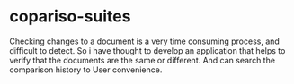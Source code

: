 # copariso-suites


Checking changes to a document is a very time consuming process, and difficult to detect. So i have thought to develop an application that helps to verify that the documents are the same or different. And can search the comparison history to User convenience.
